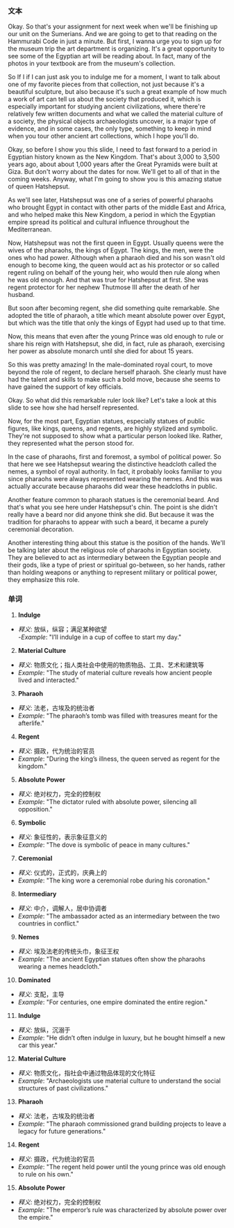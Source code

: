 ### 文本

Okay. So that's your assignment for next week when we'll be finishing up our unit on the Sumerians. And we are going to get to that reading on the Hammurabi Code in just a minute. But first, I wanna urge you to sign up for the museum trip the art department is organizing. It's a great opportunity to see some of the Egyptian art will be reading about. In fact, many of the photos in your textbook are from the museum's collection.

So If I if I can just ask you to indulge me for a moment, I want to talk about one of my favorite pieces from that collection, not just because it's a beautiful sculpture, but also because it's such a great example of how much a work of art can tell us about the society that produced it, which is especially important for studying ancient civilizations, where there're relatively few written documents and what we called the material culture of a society, the physical objects archaeologists uncover, is a major type of evidence, and in some cases, the only type, something to keep in mind when you tour other ancient art collections, which I hope you'll do.

Okay, so before I show you this slide, I need to fast forward to a period in Egyptian history known as the New Kingdom. That's about 3,000 to 3,500 years ago, about about 1,000 years after the Great Pyramids were built at Giza. But don't worry about the dates for now. We'll get to all of that in the coming weeks. Anyway, what I'm going to show you is this amazing statue of queen Hatshepsut.

As we'll see later, Hatshepsut was one of a series of powerful pharaohs who brought Egypt in contact with other parts of the middle East and Africa, and who helped make this New Kingdom, a period in which the Egyptian empire spread its political and cultural influence throughout the Mediterranean.

Now, Hatshepsut was not the first queen in Egypt. Usually queens were the wives of the pharaohs, the kings of Egypt. The kings, the men, were the ones who had power. Although when a pharaoh died and his son wasn't old enough to become king, the queen would act as his protector or so called regent ruling on behalf of the young heir, who would then rule along when he was old enough. And that was true for Hatshepsut at first. She was regent protector for her nephew Thutmose III after the death of her husband.

But soon after becoming regent, she did something quite remarkable. She adopted the title of pharaoh, a title which meant absolute power over Egypt, but which was the title that only the kings of Egypt had used up to that time.

Now, this means that even after the young Prince was old enough to rule or share his reign with Hatshepsut, she did, in fact, rule as pharaoh, exercising her power as absolute monarch until she died for about 15 years.

So this was pretty amazing! In the male-dominated royal court, to move beyond the role of regent, to declare herself pharaoh. She clearly must have had the talent and skills to make such a bold move, because she seems to have gained the support of key officials.

Okay. So what did this remarkable ruler look like? Let's take a look at this slide to see how she had herself represented.

Now, for the most part, Egyptian statues, especially statues of public figures, like kings, queens, and regents, are highly stylized and symbolic. They're not supposed to show what a particular person looked like. Rather, they represented what the person stood for.

In the case of pharaohs, first and foremost, a symbol of political power. So that here we see Hatshepsut wearing the distinctive headcloth called the nemes, a symbol of royal authority. In fact, it probably looks familiar to you since pharaohs were always represented wearing the nemes. And this was actually accurate because pharaohs did wear these headcloths in public.

Another feature common to pharaoh statues is the ceremonial beard. And that's what you see here under Hatshepsut's chin. The point is she didn't really have a beard nor did anyone think she did. But because it was the tradition for pharaohs to appear with such a beard, it became a purely ceremonial decoration.

Another interesting thing about this statue is the position of the hands. We'll be talking later about the religious role of pharaohs in Egyptian society. They are believed to act as intermediary between the Egyptian people and their gods, like a type of priest or spiritual go-between, so her hands, rather than holding weapons or anything to represent military or political power, they emphasize this role.

### 单词

1. **Indulge**  
- *释义*: 放纵，纵容；满足某种欲望  
-*Example*: "I’ll indulge in a cup of coffee to start my day."

2. **Material Culture**  
- *释义*: 物质文化；指人类社会中使用的物质物品、工具、艺术和建筑等  
- *Example*: "The study of material culture reveals how ancient people lived and interacted."

3. **Pharaoh**  
- *释义*: 法老，古埃及的统治者  
- *Example*: "The pharaoh’s tomb was filled with treasures meant for the afterlife."

4. **Regent**  
- *释义*: 摄政，代为统治的官员  
- *Example*: "During the king’s illness, the queen served as regent for the kingdom."

5. **Absolute Power**  
- *释义*: 绝对权力，完全的控制权  
- *Example*: "The dictator ruled with absolute power, silencing all opposition."

6. **Symbolic**  
- *释义*: 象征性的，表示象征意义的  
- *Example*: "The dove is symbolic of peace in many cultures."

7. **Ceremonial**  
- *释义*: 仪式的，正式的，庆典上的  
- *Example*: "The king wore a ceremonial robe during his coronation."

8. **Intermediary**  
- *释义*: 中介，调解人，居中协调者  
- *Example*: "The ambassador acted as an intermediary between the two countries in conflict."

9. **Nemes**  
- *释义*: 埃及法老的传统头巾，象征王权  
- *Example*: "The ancient Egyptian statues often show the pharaohs wearing a nemes headcloth."

10. **Dominated**  
- *释义*: 支配，主导  
- *Example*: "For centuries, one empire dominated the entire region."

11. **Indulge**  
 - *释义*: 放纵，沉溺于  
- *Example*: "He didn’t often indulge in luxury, but he bought himself a new car this year."

12. **Material Culture**  
- *释义*: 物质文化，指社会中通过物品体现的文化特征  
- *Example*: "Archaeologists use material culture to understand the social structures of past civilizations."

13. **Pharaoh**  
- *释义*: 法老，古埃及的统治者  
- *Example*: "The pharaoh commissioned grand building projects to leave a legacy for future generations."

14. **Regent**  
- *释义*: 摄政，代为统治的官员  
- *Example*: "The regent held power until the young prince was old enough to rule on his own."

15. **Absolute Power**  
- *释义*: 绝对权力，完全的控制权  
- *Example*: "The emperor’s rule was characterized by absolute power over the empire."

